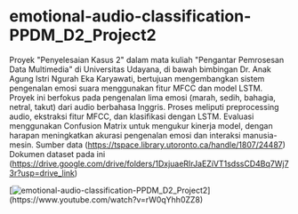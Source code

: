 # emotional-audio-classification-PPDM_D2_Project2
Proyek "Penyelesaian Kasus 2" dalam mata kuliah "Pengantar Pemrosesan Data Multimedia" di Universitas Udayana, di bawah bimbingan Dr. Anak Agung Istri Ngurah Eka Karyawati, bertujuan mengembangkan sistem pengenalan emosi suara menggunakan fitur MFCC dan model LSTM. Proyek ini berfokus pada pengenalan lima emosi (marah, sedih, bahagia, netral, takut) dari audio berbahasa Inggris. Proses meliputi preprocessing audio, ekstraksi fitur MFCC, dan klasifikasi dengan LSTM. Evaluasi menggunakan Confusion Matrix untuk mengukur kinerja model, dengan harapan meningkatkan akurasi pengenalan emosi dan interaksi manusia-mesin.
Sumber data 
(https://tspace.library.utoronto.ca/handle/1807/24487)
Dokumen dataset pada ini (https://drive.google.com/drive/folders/1DxjuaeRIrJaEZiVT1sdssCD4Bq7Wj73r?usp=drive_link)

[![emotional-audio-classification-PPDM_D2_Project2]([https://i.imgur.com/nW9hKuf.jpg](https://imgur.com/a/N2zvqEa))](https://www.youtube.com/watch?v=rW0qYhh0ZZ8)

